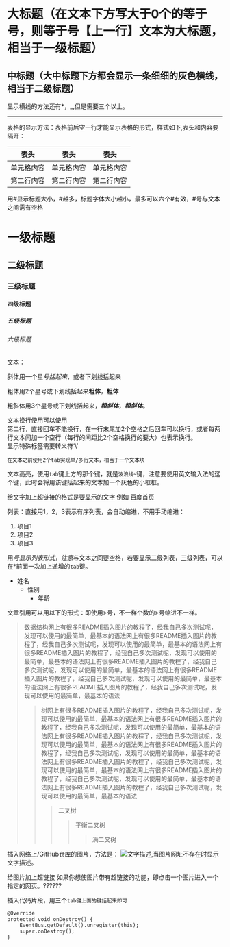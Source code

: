 大标题（在文本下方写大于0个的等于号，则等于号【上一行】文本为大标题，相当于一级标题）
======
中标题（大中标题下方都会显示一条细细的灰色横线，相当于二级标题）
-----
显示横线的方法还有*，_,但是需要三个以上。
***




表格的显示方法：表格前后空一行才能显示表格的形式，样式如下,表头和内容要隔开：

表头     | 表头     | 表头
---------|---------|-----
单元格内容|单元格内容|单元格内容
第二行内容|第二行内容|第二行内容

用#显示标题大小，#越多，标题字体大小越小，最多可以六个#有效，#号与文本之间需有空格
# 一级标题
## 二级标题
### 三级标题
#### 四级标题
##### 五级标题
###### 六级标题

文本：

斜体用一个星*号括起来*，或者下划线括起来

粗体用2个星号或下划线括起来**粗体**，__粗体__

粗斜体用3个星号或下划线括起来，***粗斜体***，___粗斜体___。

文本换行使用可以使用<br>第二行，直接回车不能换行，在一行末尾加2个空格之后回车可以换行，或者每两行文本间加一个空行（每行的间距比2个空格换行的要大）也表示换行。   
显示特殊标签需要转义符‘\’

    在文本之前使用2个tab实现单/多行文本，相当于一个文本块

文本高亮，使用`tab`键上方的那个键，就是`波浪线~`键，注意要使用英文输入法的这个键，此时会将用该键括起来的文本加一个灰色的小框框。

给文字加上超链接的格式是[要显示的文字](链接地址 "鼠标悬停显示文本")
例如 [百度首页](http://www.baidu.com/ "点击鼠标访问百度首页")

列表：直接用1，2，3表示有序列表，会自动缩进，不用手动缩进：
1. 项目1  
2. 项目2  
3. 项目3 

用*号显示列表形式，注意*与文本之间要空格，若要显示二级列表，三级列表，可以在*前面一次加上递增的`tab`键。
* 姓名
  * 性别
    * 年龄

文章引用可以用以下的形式：即使用>号，不一样个数的>号缩进不一样。
>数据结构网上有很多README插入图片的教程了，经我自己多次测试呢，发现可以使用的最简单，最基本的语法网上有很多README插入图片的教程了，经我自己多次测试呢，发现可以使用的最简单，最基本的语法网上有很多README插入图片的教程了，经我自己多次测试呢，发现可以使用的最简单，最基本的语法网上有很多README插入图片的教程了，经我自己多次测试呢，发现可以使用的最简单，最基本的语法网上有很多README插入图片的教程了，经我自己多次测试呢，发现可以使用的最简单，最基本的语法网上有很多README插入图片的教程了，经我自己多次测试呢，发现可以使用的最简单，最基本的语法
>>树网上有很多README插入图片的教程了，经我自己多次测试呢，发现可以使用的最简单，最基本的语法网上有很多README插入图片的教程了，经我自己多次测试呢，发现可以使用的最简单，最基本的语法网上有很多README插入图片的教程了，经我自己多次测试呢，发现可以使用的最简单，最基本的语法网上有很多README插入图片的教程了，经我自己多次测试呢，发现可以使用的最简单，最基本的语法网上有很多README插入图片的教程了，经我自己多次测试呢，发现可以使用的最简单，最基本的语法网上有很多README插入图片的教程了，经我自己多次测试呢，发现可以使用的最简单，最基本的语法网上有很多README插入图片的教程了，经我自己多次测试呢，发现可以使用的最简单，最基本的语法
>>>二叉树
>>>>平衡二叉树
>>>>>满二叉树

插入网络上/GitHub仓库的图片，方法是： ![文字描述](网址url "鼠标悬停显示文本"),当图片网址不存在时显示文字描述。


给图片加上超链接
如果你想使图片带有超链接的功能，即点击一个图片进入一个指定的网页。??????

插入代码片段，用三个```tab键上面的键括起来即可```

```
@Override
protected void onDestroy() {
    EventBus.getDefault().unregister(this);
    super.onDestroy();
}
```









